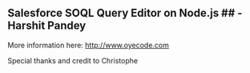 ## Salesforce SOQL Query Editor on Node.js ## - Harshit Pandey

More information here: http://www.oyecode.com

Special thanks and credit to Christophe 
